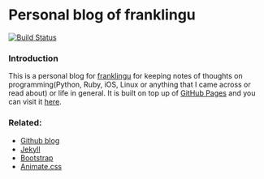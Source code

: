 Personal blog of franklingu
====================

[![Build Status](https://travis-ci.org/franklingu/franklingu.github.io.svg?branch=master)](https://travis-ci.org/franklingu/franklingu.github.io)

### Introduction
This is a personal blog for [franklingu](mailto:franklingujunchao@gmail.com) for keeping notes of thoughts on programming(Python, Ruby, iOS, Linux or anything that I came across or read about) or life in general. It is built on top up of [GitHub Pages](https://pages.github.com/) and you can visit it [here](http://franklingu.github.io/).


### Related:

* [Github blog](https://help.github.com/articles/using-jekyll-with-pages)
* [Jekyll](http://jekyllrb.com/)
* [Bootstrap](http://getbootstrap.com/)
* [Animate.css](https://github.com/daneden/animate.css)
